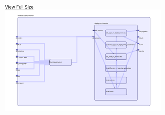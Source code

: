 [View Full Size](https://raw.githubusercontent.com/mingfang/terraform-k8s-modules/master/modules/sentry/worker/diagram.svg?sanitize=true)<img src="diagram.svg"/>
